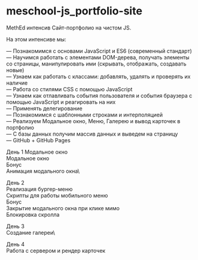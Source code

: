 # meschool-js_portfolio-site
MethEd интенсив Сайт-портфолио на чистом JS.

На этом интенсиве мы:
 
— Познакомимся с основами JavaScript и ES6 (современный стандарт)\
— Научимся работать с элементами DOM-дерева, получать элементы со страницы, манипулировать ими (скрывать, отображать, создавать новые)\
— Узнаем как работать с классами: добавлять, удалять и проверять их наличие\
— Работа со стилями CSS с помощью JavaScript\
— Узнаем как отлавливать события пользователя и события браузера с помощью JavaScript и реагировать на них\
— Применять делегирование\
— Познакомимся с шаблонными строками и интерполяцией\
— Реализуем Модальное окно, Меню, Галерею и вывод карточек в портфолио\
— С базы данных получим массив данных и выведем на страницу\
— GitHub + GitHub Pages

День 1
Модальное окно\
Модальное окно\
Бонус\
Анимация модального окна\

День 2\
Реализация бургер-меню\
Скрипты для работы мобильного меню\
Бонус\
Закрытие модального окна при клике мимо\
Блокировка скролла

День 3\
Создание галереи\

День 4\
Работа с сервером и рендер карточек
